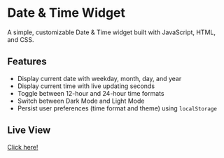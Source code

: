# Date & Time Widget

A simple, customizable Date & Time widget built with JavaScript, HTML, and CSS.

## Features 

- Display current date with weekday, month, day, and year
- Display current time with live updating seconds
- Toggle between 12-hour and 24-hour time formats
- Switch between Dark Mode and Light Mode
- Persist user preferences (time format and theme) using `localStorage`


## Live View

[Click here!](https://skylaryhu.github.io/date-time-widget/)  



